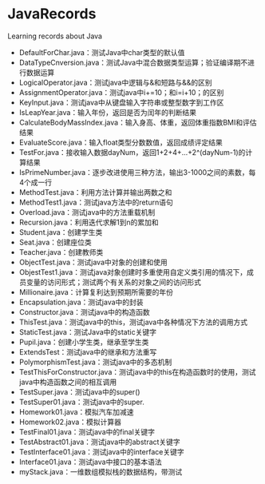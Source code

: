 # JavaRecords
Learning records about Java
- DefaultForChar.java：测试Java中char类型的默认值
- DataTypeCnversion.java：测试Java中混合数据类型运算；验证编译期不进行数据运算
- LogicalOperator.java：测试java中逻辑与&和短路与&&的区别
- AssignmentOperator.java：测试java中i+=10；和i=i+10；的区别
- KeyInput.java：测试java中从键盘输入字符串或整型数字到工作区
- IsLeapYear.java：输入年份，返回是否为闰年的判断结果
- CalculateBodyMassIndex.java：输入身高、体重，返回体重指数BMI和评估结果
- EvaluateScore.java：输入float类型分数数值，返回成绩评定结果
- TestFor.java：接收输入数据dayNum，返回1+2+4+...+2^(dayNum-1)的计算结果
- IsPrimeNumber.java：逐步改进使用三种方法，输出3-1000之间的素数，每4个成一行
- MethodTest.java：利用方法计算并输出两数之和
- MethodTest1.java：测试java方法中的return语句
- Overload.java：测试java中的方法重载机制
- Recursion.java：利用迭代求解1到n的累加和
- Student.java：创建学生类
- Seat.java：创建座位类
- Teacher.java：创建教师类
- ObjectTest.java：测试java中对象的创建和使用
- ObjestTest1.java：测试java对象创建时多重使用自定义类引用的情况下，成员变量的访问形式；测试两个有关系的对象之间的访问形式
- Millionaire.java：计算复利达到预期所需要的年份
- Encapsulation.java：测试java中的封装
- Constructor.java：测试java中的构造函数
- ThisTest.java：测试java中的this，测试java中各种情况下方法的调用方式
- StaticTest.java：测试Java中的static关键字
- Pupil.java：创建小学生类，继承至学生类
- ExtendsTest：测试java中的继承和方法重写
- PolymorphismTest.java：测试java中的多态机制
- TestThisForConstructor.java：测试java中的this在构造函数时的使用，测试java中构造函数之间的相互调用
- TestSuper.java：测试java中的super()
- TestSuper01.java：测试java中的super.
- Homework01.java：模拟汽车加减速
- Homework02.java：模拟计算器
- TestFinal01.java：测试java中的final关键字
- TestAbstract01.java：测试java中的abstract关键字
- TestInterface01.java：测试java中的interface关键字
- Interface01.java：测试java中接口的基本语法
- myStack.java：一维数组模拟栈的数据结构，带测试

